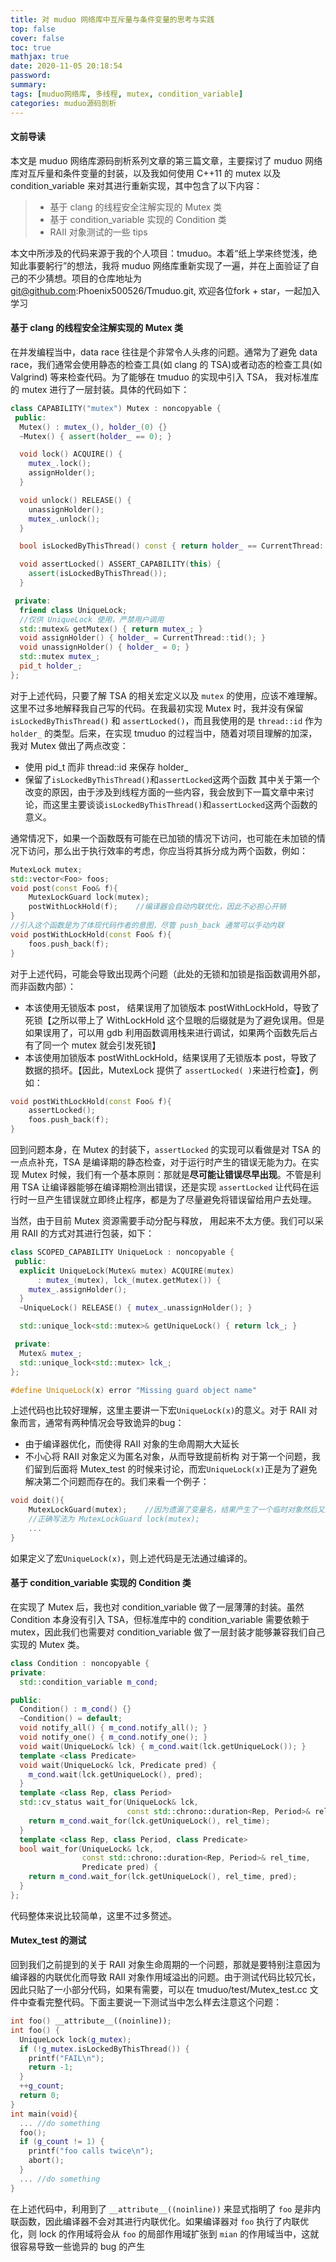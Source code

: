 ```yaml
---
title: 对 muduo 网络库中互斥量与条件变量的思考与实践
top: false
cover: false
toc: true
mathjax: true
date: 2020-11-05 20:18:54
password:
summary:
tags: [muduo网络库, 多线程, mutex, condition_variable]
categories: muduo源码剖析
---
```

#### 文前导读
本文是 muduo 网络库源码剖析系列文章的第三篇文章，主要探讨了 muduo 网络库对互斥量和条件变量的封装，以及我如何使用 C++11 的 mutex 以及 condition_variable 来对其进行重新实现，其中包含了以下内容：
> * 基于 clang 的线程安全注解实现的 Mutex 类
> * 基于 condition_variable 实现的 Condition 类
> * RAII 对象测试的一些 tips

本文中所涉及的代码来源于我的个人项目：tmuduo。本着“纸上学来终觉浅，绝知此事要躬行”的想法，我将 muduo 网络库重新实现了一遍，并在上面验证了自己的不少猜想。项目的仓库地址为 git@github.com:Phoenix500526/Tmuduo.git, 欢迎各位fork + star，一起加入学习
<!-- more -->
#### 基于 clang 的线程安全注解实现的 Mutex 类
在并发编程当中，data race 往往是个非常令人头疼的问题。通常为了避免 data race，我们通常会使用静态的检查工具(如 clang 的 TSA)或者动态的检查工具(如 Valgrind) 等来检查代码。为了能够在 tmuduo 的实现中引入 TSA， 我对标准库的 mutex 进行了一层封装。具体的代码如下：
```C++
class CAPABILITY("mutex") Mutex : noncopyable {
 public:
  Mutex() : mutex_(), holder_(0) {}
  ~Mutex() { assert(holder_ == 0); }

  void lock() ACQUIRE() {
    mutex_.lock();
    assignHolder();
  }

  void unlock() RELEASE() {
    unassignHolder();
    mutex_.unlock();
  }

  bool isLockedByThisThread() const { return holder_ == CurrentThread::tid(); }

  void assertLocked() ASSERT_CAPABILITY(this) {
    assert(isLockedByThisThread());
  }

 private:
  friend class UniqueLock;
  //仅供 UniqueLock 使用，严禁用户调用
  std::mutex& getMutex() { return mutex_; }
  void assignHolder() { holder_ = CurrentThread::tid(); }
  void unassignHolder() { holder_ = 0; }
  std::mutex mutex_;
  pid_t holder_;
};
```
对于上述代码，只要了解 TSA 的相关宏定义以及 `mutex` 的使用，应该不难理解。这里不过多地解释我自己写的代码。在我最初实现 Mutex 时，我并没有保留 `isLockedByThisThread()` 和 `assertLocked()`，而且我使用的是 `thread::id` 作为 `holder_` 的类型。后来，在实现 tmuduo 的过程当中，随着对项目理解的加深，我对 Mutex 做出了两点改变：
* 使用 pid_t 而非 thread::id 来保存 holder_
* 保留了`isLockedByThisThread()`和`assertLocked`这两个函数
其中关于第一个改变的原因，由于涉及到线程方面的一些内容，我会放到下一篇文章中来讨论，而这里主要谈谈`isLockedByThisThread()`和`assertLocked`这两个函数的意义。

通常情况下，如果一个函数既有可能在已加锁的情况下访问，也可能在未加锁的情况下访问，那么出于执行效率的考虑，你应当将其拆分成为两个函数，例如：

```C++
MutexLock mutex;
std::vector<Foo> foos;
void post(const Foo& f){
    MutexLockGuard lock(mutex);
    postWithLockHold(f);    //编译器会自动内联优化，因此不必担心开销
}
//引入这个函数是为了体现代码作者的意图，尽管 push_back 通常可以手动内联
void postWithLockHold(const Foo& f){
    foos.push_back(f);
}
```
对于上述代码，可能会导致出现两个问题（此处的无锁和加锁是指函数调用外部，而非函数内部）：
* 本该使用无锁版本 post， 结果误用了加锁版本 postWithLockHold，导致了死锁【之所以带上了 WithLockHold 这个显眼的后缀就是为了避免误用。但是如果误用了，可以用 gdb 利用函数调用栈来进行调试，如果两个函数先后占有了同一个 mutex 就会引发死锁】
* 本该使用加锁版本 postWithLockHold，结果误用了无锁版本 post，导致了数据的损坏。【因此，MutexLock 提供了 `assertLocked( )`来进行检查】，例如：
```C++
void postWithLockHold(const Foo& f){
    assertLocked();
    foos.push_back(f);
}
```
回到问题本身，在 Mutex 的封装下，`assertLocked` 的实现可以看做是对 TSA 的一点点补充，TSA 是编译期的静态检查，对于运行时产生的错误无能为力。在实现 Mutex 时候，我们有一个基本原则：那就是**尽可能让错误尽早出现**。不管是利用 TSA 让编译器能够在编译期检测出错误，还是实现 `assertLocked` 让代码在运行时一旦产生错误就立即终止程序，都是为了尽量避免将错误留给用户去处理。

当然，由于目前 Mutex 资源需要手动分配与释放， 用起来不太方便。我们可以采用 RAII 的方式对其进行包装，如下：
```C++
class SCOPED_CAPABILITY UniqueLock : noncopyable {
 public:
  explicit UniqueLock(Mutex& mutex) ACQUIRE(mutex)
      : mutex_(mutex), lck_(mutex.getMutex()) {
    mutex_.assignHolder();
  }
  ~UniqueLock() RELEASE() { mutex_.unassignHolder(); }

  std::unique_lock<std::mutex>& getUniqueLock() { return lck_; }

 private:
  Mutex& mutex_;
  std::unique_lock<std::mutex> lck_;
};

#define UniqueLock(x) error "Missing guard object name"
```
上述代码也比较好理解，这里主要讲一下宏`UniqueLock(x)`的意义。对于 RAII 对象而言，通常有两种情况会导致诡异的bug：
* 由于编译器优化，而使得 RAII 对象的生命周期大大延长
* 不小心将 RAII 对象定义为匿名对象，从而导致提前析构
对于第一个问题，我们留到后面将 Mutex_test 的时候来讨论，而宏`UniqueLock(x)`正是为了避免解决第二个问题而存在的。我们来看一个例子：
```C++
void doit(){
    MutexLockGuard(mutex);    //因为遗漏了变量名，结果产生了一个临时对象然后又立马销毁了，结果没能锁住临界区
    //正确写法为 MutexLockGuard lock(mutex);
    ...
}
```
如果定义了宏`UniqueLock(x)`，则上述代码是无法通过编译的。

#### 基于 condition_variable 实现的 Condition 类
在实现了 Mutex 后，我也对 condition_variable 做了一层薄薄的封装。虽然 Condition 本身没有引入 TSA，但标准库中的 condition_variable 需要依赖于 mutex，因此我们也需要对 condition_variable 做了一层封装才能够兼容我们自己实现的 Mutex 类。
```C++
class Condition : noncopyable {
private:
  std::condition_variable m_cond;

public:
  Condition() : m_cond() {}
  ~Condition() = default;
  void notify_all() { m_cond.notify_all(); }
  void notify_one() { m_cond.notify_one(); }
  void wait(UniqueLock& lck) { m_cond.wait(lck.getUniqueLock()); }
  template <class Predicate>
  void wait(UniqueLock& lck, Predicate pred) {
    m_cond.wait(lck.getUniqueLock(), pred);
  }
  template <class Rep, class Period>
  std::cv_status wait_for(UniqueLock& lck,
                          const std::chrono::duration<Rep, Period>& rel_time) {
    return m_cond.wait_for(lck.getUniqueLock(), rel_time);
  }
  template <class Rep, class Period, class Predicate>
  bool wait_for(UniqueLock& lck,
                const std::chrono::duration<Rep, Period>& rel_time,
                Predicate pred) {
    return m_cond.wait_for(lck.getUniqueLock(), rel_time, pred);
  }
};
```
代码整体来说比较简单，这里不过多赘述。

#### Mutex_test 的测试
回到我们之前提到的关于 RAII 对象生命周期的一个问题，那就是要特别注意因为编译器的内联优化而导致 RAII 对象作用域溢出的问题。由于测试代码比较冗长，因此只贴了一小部分代码，如果有需要，可以在 tmuduo/test/Mutex_test.cc 文件中查看完整代码。下面主要说一下测试当中怎么样去注意这个问题：
```C++
int foo() __attribute__((noinline));
int foo() {
  UniqueLock lock(g_mutex);
  if (!g_mutex.isLockedByThisThread()) {
    printf("FAIL\n");
    return -1;
  }
  ++g_count;
  return 0;
}
int main(void){
  ... //do something
  foo();
  if (g_count != 1) {
    printf("foo calls twice\n");
    abort();
  }
  ... //do something
}
```
在上述代码中，利用到了 `__attribute__((noinline))` 来显式指明了 `foo` 是非内联函数，因此编译器不会对其进行内联优化。如果编译器对 `foo` 执行了内联优化，则 lock 的作用域将会从 `foo` 的局部作用域扩张到 `mian` 的作用域当中，这就很容易导致一些诡异的 bug 的产生